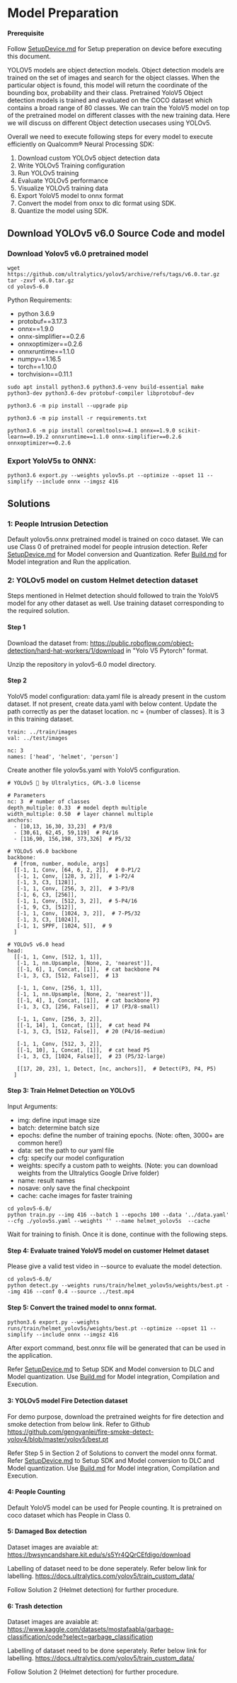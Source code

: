 # Model Preparation

#### Prerequisite
Follow [SetupDevice.md](./SetupDevice.md) for Setup preperation on device before executing this document.

YOLOV5 models are object detection models. Object detection models are trained on the set of images and search for the object classes. When the particular object is found, this model will return the coordinate of the bounding box, probability and their class. Pretrained YoloV5 Object detection models is trained and evaluated on the COCO dataset which contains a broad range of 80 classes. We can train the YoloV5 model on top of the pretrained model on different classes with the new training data. Here we will discuss on different Object detection usecases using YOLOv5.

Overall we need to execute following steps for every model to execute efficiently on Qualcomm® Neural Processing SDK:
1. Download custom YOLOv5 object detection data
2. Write YOLOv5 Training configuration
3. Run YOLOv5 training
4. Evaluate YOLOv5 performance
5. Visualize YOLOv5 training data
6. Export YoloV5 model to onnx format
7. Convert the model from onxx to dlc format using SDK.
8. Quantize the model using SDK.

## Download YOLOv5 v6.0 Source Code and model

### Download Yolov5 v6.0 pretrained model 

```console
wget https://github.com/ultralytics/yolov5/archive/refs/tags/v6.0.tar.gz
tar -zxvf v6.0.tar.gz
cd yolov5-6.0
```

Python Requirements:
* python 3.6.9
* protobuf==3.17.3
* onnx==1.9.0
* onnx-simplifier==0.2.6
* onnxoptimizer==0.2.6
* onnxruntime==1.1.0
* numpy==1.16.5
* torch==1.10.0
* torchvision==0.11.1

```console
sudo apt install python3.6 python3.6-venv build-essential make python3-dev python3.6-dev protobuf-compiler libprotobuf-dev
```
```console
python3.6 -m pip install --upgrade pip
```
```console
python3.6 -m pip install -r requirements.txt
```
```console
python3.6 -m pip install coremltools>=4.1 onnx==1.9.0 scikit-learn==0.19.2 onnxruntime==1.1.0 onnx-simplifier==0.2.6 onnxoptimizer==0.2.6
```

### Export YoloV5s to ONNX:
```console
python3.6 export.py --weights yolov5s.pt --optimize --opset 11 --simplify --include onnx --imgsz 416
```

## Solutions

### 1: People Intrusion Detection

Default yolov5s.onnx pretrained model is trained on coco dataset. We can use Class 0 of pretrained model for people intrusion detection. 
Refer [SetupDevice.md](./SetupDevice.md) for Model conversion and Quantization.
Refer [Build.md](./Build.md) for Model integration and Run the application.

### 2: YOLOv5 model on custom Helmet detection dataset

Steps mentioned in Helmet detection should followed to train the YoloV5 model for any other dataset as well. Use training dataset corresponding to the required solution. 

#### Step 1

Download the dataset from: https://public.roboflow.com/object-detection/hard-hat-workers/1/download in "Yolo V5 Pytorch" format.

Unzip the repository in yolov5-6.0 model directory.

#### Step 2
YoloV5 model configuration: data.yaml file is already present in the custom dataset. If not present, create data.yaml with below content. Update the path correctly as per the dataset location. nc = {number of classes}. It is 3 in this training dataset.

```console
train: ../train/images
val: ../test/images

nc: 3
names: ['head', 'helmet', 'person']
```

Create another file yolov5s.yaml with YoloV5 configuration. 

```console
# YOLOv5 🚀 by Ultralytics, GPL-3.0 license

# Parameters
nc: 3  # number of classes
depth_multiple: 0.33  # model depth multiple
width_multiple: 0.50  # layer channel multiple
anchors:
  - [10,13, 16,30, 33,23]  # P3/8
  - [30,61, 62,45, 59,119]  # P4/16
  - [116,90, 156,198, 373,326]  # P5/32

# YOLOv5 v6.0 backbone
backbone:
  # [from, number, module, args]
  [[-1, 1, Conv, [64, 6, 2, 2]],  # 0-P1/2
   [-1, 1, Conv, [128, 3, 2]],  # 1-P2/4
   [-1, 3, C3, [128]],
   [-1, 1, Conv, [256, 3, 2]],  # 3-P3/8
   [-1, 6, C3, [256]],
   [-1, 1, Conv, [512, 3, 2]],  # 5-P4/16
   [-1, 9, C3, [512]],
   [-1, 1, Conv, [1024, 3, 2]],  # 7-P5/32
   [-1, 3, C3, [1024]],
   [-1, 1, SPPF, [1024, 5]],  # 9
  ]

# YOLOv5 v6.0 head
head:
  [[-1, 1, Conv, [512, 1, 1]],
   [-1, 1, nn.Upsample, [None, 2, 'nearest']],
   [[-1, 6], 1, Concat, [1]],  # cat backbone P4
   [-1, 3, C3, [512, False]],  # 13

   [-1, 1, Conv, [256, 1, 1]],
   [-1, 1, nn.Upsample, [None, 2, 'nearest']],
   [[-1, 4], 1, Concat, [1]],  # cat backbone P3
   [-1, 3, C3, [256, False]],  # 17 (P3/8-small)

   [-1, 1, Conv, [256, 3, 2]],
   [[-1, 14], 1, Concat, [1]],  # cat head P4
   [-1, 3, C3, [512, False]],  # 20 (P4/16-medium)

   [-1, 1, Conv, [512, 3, 2]],
   [[-1, 10], 1, Concat, [1]],  # cat head P5
   [-1, 3, C3, [1024, False]],  # 23 (P5/32-large)

   [[17, 20, 23], 1, Detect, [nc, anchors]],  # Detect(P3, P4, P5)
  ]
```

#### Step 3: Train Helmet Detection on YOLOv5
Input Arguments:

* img: define input image size
* batch: determine batch size
* epochs: define the number of training epochs. (Note: often, 3000+ are common here!)
* data: set the path to our yaml file
* cfg: specify our model configuration
* weights: specify a custom path to weights. (Note: you can download weights from the Ultralytics Google Drive folder)
* name: result names
* nosave: only save the final checkpoint
* cache: cache images for faster training

```console
cd yolov5-6.0/
python train.py --img 416 --batch 1 --epochs 100 --data '../data.yaml' --cfg ./yolov5s.yaml --weights '' --name helmet_yolov5s  --cache
```
Wait for training to finish. Once it is done, continue with the following steps.

#### Step 4: Evaluate trained YoloV5 model on customer Helmet dataset

Please give a valid test video in --source to evaluate the model detection.
```console
cd yolov5-6.0/
python detect.py --weights runs/train/helmet_yolov5s/weights/best.pt --img 416 --conf 0.4 --source ../test.mp4
```

#### Step 5: Convert the trained model to onnx format.
```console
python3.6 export.py --weights runs/train/helmet_yolov5s/weights/best.pt --optimize --opset 11 --simplify --include onnx --imgsz 416
```
After export command, best.onnx file will be generated that can be used in the application.

Refer [SetupDevice.md](./SetupDevice.md) to Setup SDK and Model conversion to DLC and Model quantization.
Use [Build.md](./Build.md) for Model integration, Compilation and Execution.

#### 3: YOLOv5 model Fire Detection dataset

For demo purpose, download the pretrained weights for fire detection and smoke detection from below link.
Refer to Github https://github.com/gengyanlei/fire-smoke-detect-yolov4/blob/master/yolov5/best.pt

Refer Step 5 in Section 2 of Solutions to convert the model onnx format.
Refer [SetupDevice.md](./SetupDevice.md) to Setup SDK and Model conversion to DLC and Model quantization.
Use [Build.md](./Build.md) for Model integration, Compilation and Execution.

#### 4: People Counting

Default YoloV5 model can be used for People counting. It is pretrained on coco dataset which has People in Class 0.

#### 5: Damaged Box detection

Dataset images are avaiable at: 
https://bwsyncandshare.kit.edu/s/s5Yr4QQrCEfdigo/download

Labelling of dataset need to be done seperately. Refer below link for labelling. 
https://docs.ultralytics.com/yolov5/train_custom_data/

Follow Solution 2 (Helmet detection) for further procedure.

#### 6: Trash detection

Dataset images are avaiable at: 
https://www.kaggle.com/datasets/mostafaabla/garbage-classification/code?select=garbage_classification

Labelling of dataset need to be done seperately. Refer below link for labelling. 
https://docs.ultralytics.com/yolov5/train_custom_data/

Follow Solution 2 (Helmet detection) for further procedure.
